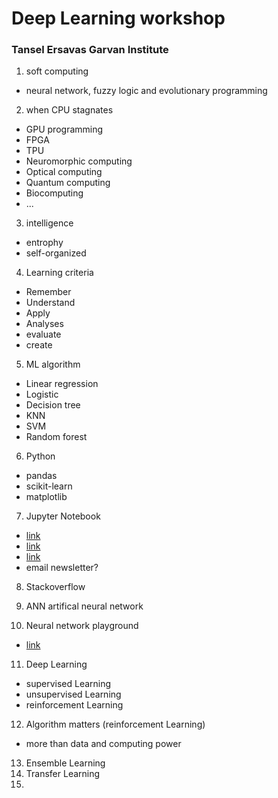# Deep Learning workshop
### Tansel Ersavas Garvan Institute
1. soft computing
  - neural network, fuzzy logic and evolutionary programming
2. when CPU stagnates
  - GPU programming
  - FPGA
  - TPU
  - Neuromorphic computing
  - Optical computing
  - Quantum computing
  - Biocomputing
  - ...

3. intelligence
  -  entrophy
  -  self-organized

4. Learning criteria
  - Remember
  - Understand
  - Apply
  - Analyses
  - evaluate
  - create

5. ML algorithm
  - Linear regression
  - Logistic
  - Decision tree
  - KNN
  - SVM
  - Random forest

6. Python
  - pandas
  - scikit-learn
  - matplotlib

7. Jupyter Notebook
  - [link](https://tinyurl.com/y936ae2n)
  - [link](https://tinyurl.com/ya6jvuob)
  - [link](https://colab.research.google.com)
  - email newsletter?

8. Stackoverflow

9. ANN artifical neural network

10. Neural network playground
  - [link](https://playground.tensorflow.org)

11. Deep Learning
  - supervised Learning
  - unsupervised Learning
  - reinforcement Learning

12. Algorithm matters (reinforcement Learning)
  - more than data and computing power
13. Ensemble Learning
14. Transfer Learning
15. 
